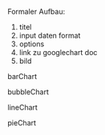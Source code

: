 
Formaler Aufbau:
1. titel
2. input daten format
3. options
4. link zu googlechart doc
5. bild




barChart


bubbleChart


lineChart


pieChart



